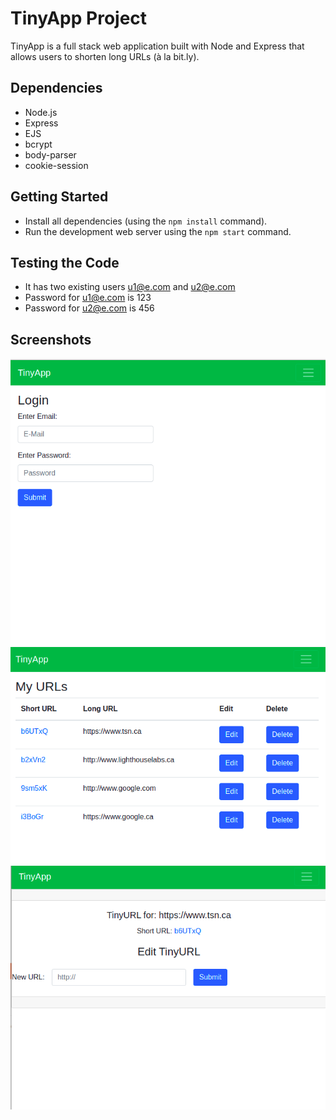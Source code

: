 # TinyApp Project

TinyApp is a full stack web application built with Node and Express that allows users to shorten long URLs (à la bit.ly).

## Dependencies

- Node.js
- Express
- EJS
- bcrypt
- body-parser
- cookie-session

## Getting Started

- Install all dependencies (using the `npm install` command).
- Run the development web server using the `npm start` command.

## Testing the Code

- It has two existing users u1@e.com and u2@e.com
- Password for u1@e.com is 123
- Password for u2@e.com is 456


## Screenshots

!["Mobile and Tablet view of the app"](https://github.com/kmunirpm/tinyapp/blob/main/screenshots/main.png)
!["Mobile and Tablet view of the app"](https://github.com/kmunirpm/tinyapp/blob/main/screenshots/logged-in.png)
!["Mobile and Tablet view of the app"](https://github.com/kmunirpm/tinyapp/blob/main/screenshots/edit-screen.png)

